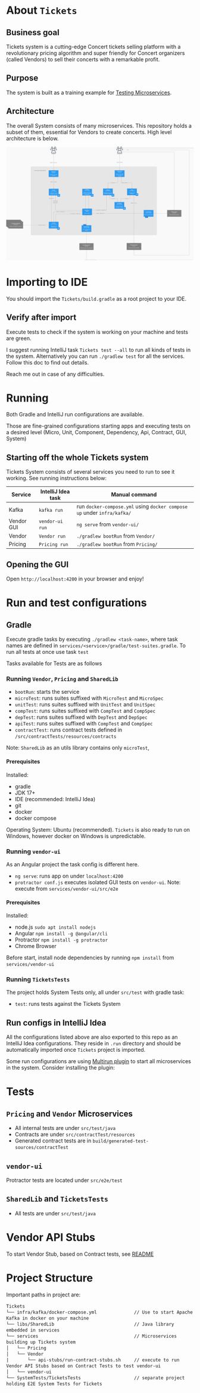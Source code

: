 # About `Tickets`

## Business goal

Tickets system is a cutting-edge Concert tickets selling platform with a revolutionary pricing algorithm and super friendly for Concert organizers (called Vendors) to sell their concerts with a remarkable profit.

## Purpose

The system is built as a training example for [Testing Microservices](https://bottega.com.pl/szkolenie-ms-testing).

## Architecture

The overall System consists of many microservices. This repository holds a subset of them, essential for Vendors to create concerts. High level architecture is below.

![img.png](docs/TicketsArchitecture.png)

# Importing to IDE

You should import the `Tickets/build.gradle` as a root project to your IDE.

## Verify after import

Execute tests to check if the system is working on your machine and tests are green.

I suggest running IntelliJ task `Tickets test --all` to run all kinds of tests in the system. Alternatively you can run `./gradlew test` for all the services. Follow this doc to find out details.

Reach me out in case of any difficulties.

# Running

Both Gradle and IntelliJ run configurations are available.

Those are fine-grained configurations starting apps and executing tests on a desired level (Micro, Unit, Component,
Dependency, Api, Contract, GUI, System)

## Starting off the whole Tickets system

Tickets System consists of several services you need to run to see it working. See running instructions below:

| Service    | IntelliJ Idea task | Manual command                                                          |
|------------|--------------------|-------------------------------------------------------------------------|
| Kafka      | `kafka run`        | run `docker-compose.yml` using `docker compose up` under `infra/kafka/` |
| Vendor GUI | `vendor-ui run`    | `ng serve` from `vendor-ui/`                                            |
| Vendor     | `Vendor run`       | `./gradlew bootRun` from `Vendor/`                                      |
| Pricing    | `Pricing run`      | `./gradlew bootRun` from `Pricing/`                                     |

## Opening the GUI

Open `http://localhost:4200` in your browser and enjoy!

# Run and test configurations

## Gradle

Execute gradle tasks by executing `./gradlew <task-name>`, where task names are defined
in `services/<service>/gradle/test-suites.gradle`. To run all tests at once use task `test`

Tasks available for Tests are as follows

### Running `Vendor`, `Pricing` and `SharedLib`

- `bootRun`: starts the service
- `microTest`: runs suites suffixed with `MicroTest` and `MicroSpec`
- `unitTest`: runs suites suffixed with `UnitTest` and `UnitSpec`
- `compTest`: runs suites suffixed with `CompTest` and `CompSpec`
- `depTest`: runs suites suffixed with `DepTest` and `DepSpec`
- `apiTest`: runs suites suffixed with `CompTest` and `CompSpec`
- `contractTest`: runs contract tests defined in `/src/contractTests/resources/contracts`

Note: `SharedLib` as an utils library contains only `microTest`,

#### Prerequisites

Installed:

- gradle
- JDK 17+
- IDE (recommended: IntelliJ Idea)
- git
- docker
- docker compose

Operating System: Ubuntu (recommended). `Tickets` is also ready to run on Windows, however docker on Windows is unpredictable.

### Running `vendor-ui`

As an Angular project the task config is different here.

- `ng serve`: runs app on under `localhost:4200`
- `protractor conf.js` executes isolated GUI tests on `vendor-ui`. Note: execute from `services/vendor-ui/src/e2e`

#### Prerequisites

Installed:

- node.js `sudo apt install nodejs`
- Angular `npm install -g @angular/cli`
- Protractor `npm install -g protractor`
- Chrome Browser

Before start, install node dependencies by running `npm install` from `services/vendor-ui`

### Running `TicketsTests`

The project holds System Tests only, all under `src/test` with gradle task:

- `test`: runs tests against the Tickets System

## Run configs in IntelliJ Idea

All the configurations listed above are also exported to this repo as an IntelliJ Idea configurations. They reside
in `.run` directory and should be automatically imported once `Tickets` project is imported.

Some run configurations are using [Multirun plugin](https://plugins.jetbrains.com/plugin/7248-multirun) to start all microservices in the system. Consider installing the plugin: 

# Tests

## `Pricing` and `Vendor` Microservices

- All internal tests are under `src/test/java`
- Contracts are under `src/contractTest/resources`
- Generated contract tests are in `build/generated-test-sources/contractTest`

## `vendor-ui`

Protractor tests are located under `src/e2e/test`

## `SharedLib` and `TicketsTests`

- All tests are under `src/test/java`

# Vendor API Stubs

To start Vendor Stub, based on Contract tests, see [README](services/Vendor/api-stubs/README.MD)

# Project Structure

Important paths in project are:

```
Tickets
└── infra/kafka/docker-compose.yml              // Use to start Apache Kafka in docker on your machine
└── libs/SharedLib                              // Java library embedded in services
└── services                                    // Microservices building up Tickets system
│   └── Pricing
│   └── Vendor
|       └── api-stubs/run-contract-stubs.sh     // execute to run Vendor API Stubs based on Contract Tests to test vendor-ui
│   └── vendor-ui
└── SystemTests/TicketsTests                    // separate project holding E2E System Tests for Tickets
```